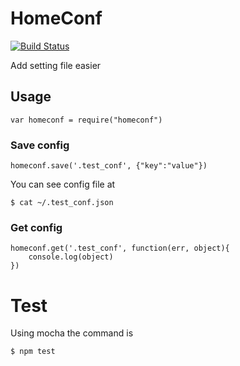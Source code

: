 HomeConf
=========

[![Build Status](https://travis-ci.org/ushios/node-homeconf.svg?branch=master)](https://travis-ci.org/ushios/node-homeconf)

Add setting file easier

Usage
-----

    var homeconf = require("homeconf")

### Save config

    homeconf.save('.test_conf', {"key":"value"})

You can see config file at

    $ cat ~/.test_conf.json

### Get config

    homeconf.get('.test_conf', function(err, object){
        console.log(object)
    })

Test
=====

Using mocha the command is

    $ npm test